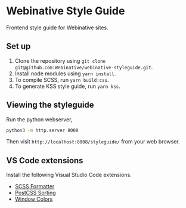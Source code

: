 # Webinative Style Guide

Frontend style guide for Webinative sites.

## Set up

1. Clone the repository using `git clone git@github.com:Webinative/webinative-styleguide.git`.
1. Install node modules using `yarn install`.
1. To compile SCSS, run `yarn build:css`.
1. To generate KSS style guide, run `yarn kss`.

## Viewing the styleguide

Run the python webserver,

```sh
python3 -m http.server 8008
```

Then visit `http://localhost:8008/styleguide/` from your web browser.

## VS Code extensions

Install the following Visual Studio Code extensions.

- [SCSS Formatter](https://marketplace.visualstudio.com/items?itemName=sibiraj-s.vscode-scss-formatter)
- [PostCSS Sorting](https://marketplace.visualstudio.com/items?itemName=mrmlnc.vscode-postcss-sorting)
- [Window Colors](https://marketplace.visualstudio.com/items?itemName=stuart.unique-window-colors)
